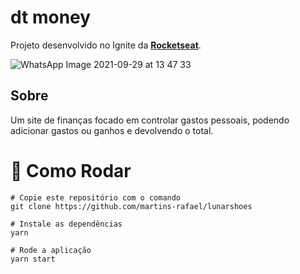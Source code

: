 # dt money

Projeto desenvolvido no Ignite da **[Rocketseat](https://www.rocketseat.com.br/)**.

![WhatsApp Image 2021-09-29 at 13 47 33](https://user-images.githubusercontent.com/54922299/135313315-b890eadd-a679-4a61-ad80-a459a949fd0b.jpeg)


## Sobre
Um site de finanças focado em controlar gastos pessoais, podendo adicionar gastos ou ganhos e devolvendo o total.


# 🔧 Como Rodar
```
# Copie este repositório com o comando
git clone https://github.com/martins-rafael/lunarshoes

# Instale as dependências
yarn 

# Rode a aplicação
yarn start

```
